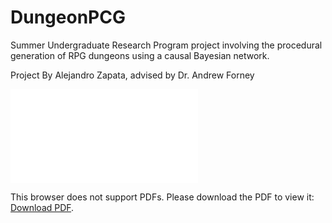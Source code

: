 # DungeonPCG
Summer Undergraduate Research Program project involving the procedural generation of RPG dungeons using a causal Bayesian network.

Project By Alejandro Zapata, advised by Dr. Andrew Forney

<object data="/CausalInferenceinProceduralDungeonGeneration.pdf" type="application/pdf" width="700px" height="700px">
    <embed src="/CausalInferenceinProceduralDungeonGeneration.pdf">
        <p>This browser does not support PDFs. Please download the PDF to view it: <a href="/CausalInferenceinProceduralDungeonGeneration.pdf">Download PDF</a>.</p>
    </embed>
</object>